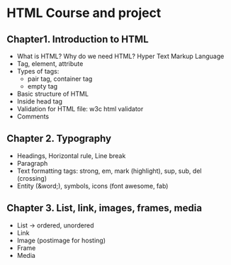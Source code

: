 # HTML Course and project

## Chapter1. Introduction to HTML

- What is HTML? Why do we need HTML? Hyper Text Markup Language
- Tag, element, attribute
- Types of tags:
    - pair tag, container tag
    - empty tag
- Basic structure of HTML
- Inside head tag
- Validation for HTML file: w3c html validator
- Comments

## Chapter 2. Typography

- Headings, Horizontal rule, Line break
- Paragraph
- Text formatting tags: strong, em, mark (highlight), sup, sub, del (crossing)
- Entity (&word;), symbols, icons (font awesome, fab)

## Chapter 3. List, link, images, frames, media

- List -> ordered, unordered
- Link
- Image (postimage for hosting)
- Frame
- Media